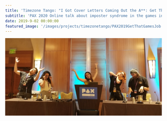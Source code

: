 ```yaml
---
title: 'Timezone Tango: "I Got Cover Letters Coming Out the A**: Get That Games Job!"'
subtitle: 'PAX 2020 Online talk about imposter syndrome in the games industry.'
date: 2019-9-02 00:00:00
featured_image: '/images/projects/timezonetango/PAX2019GetThatGamesJob.jpg'
---
```


![](/images/projects/timezonetango/PAX2019GetThatGamesJob.jpg)

